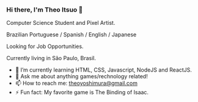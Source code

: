### Hi there, I'm Theo Itsuo 👋

Computer Science Student and Pixel Artist.

Brazilian Portuguese / Spanish / English / Japanese

Looking for Job Opportunities.

Currently living in São Paulo, Brasil.

- 🌱 I’m currently learning HTML, CSS, Javascript, NodeJS and ReactJS.
- 💬 Ask me about anything games/rechnology related!
- 📫 How to reach me: theoyoshimura@gmail.com
- ⚡ Fun fact: My favorite game is The Binding of Isaac.
